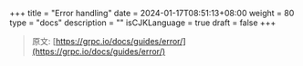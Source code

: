 +++
title = "Error handling"
date = 2024-01-17T08:51:13+08:00
weight = 80
type = "docs"
description = ""
isCJKLanguage = true
draft = false
+++

> 原文: [https://grpc.io/docs/guides/error/](https://grpc.io/docs/guides/error/)
